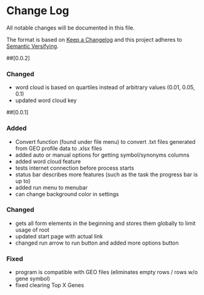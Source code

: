 # Change Log
All notable changes will be documented in this file.

The format is based on [Keep a Changelog](http://keepachangelog.com/)
and this project adheres to [Semantic Versifying](http://semver.org/).

##[0.0.2]
### Changed
- word cloud is based on quartiles instead of arbitrary values (0.01, 0.05, 0.1)
- updated word cloud key

##[0.0.1]
### Added
- Convert function (found under file menu) to convert .txt files
generated from GEO profile data to .xlsx files
- added auto or manual options for getting symbol/synonyms columns
- added word cloud feature
- tests internet connection before process starts
- status bar describes more features (such as the task the progress bar is up to)
- added run menu to menubar
- can change background color in settings

### Changed
- gets all form elements in the beginning and stores them globally to limit usage of root
- updated start page with actual link
- changed run arrow to run button and added more options button

### Fixed
- program is compatible with GEO files (eliminates empty rows / rows w/o gene symbol)
- fixed clearing Top X Genes
